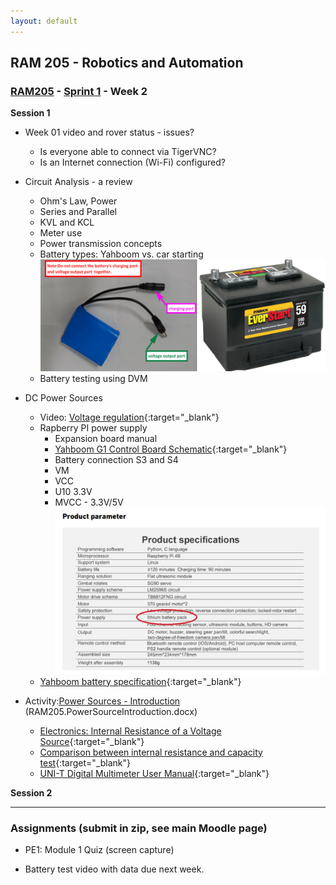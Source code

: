 ```yaml
---
layout: default
---
```


## RAM 205 - Robotics and Automation

### [RAM205](../../) - [Sprint 1](../) - Week 2

**Session 1**
- Week 01 video and rover status - issues?
    - Is everyone able to connect via TigerVNC?
    - Is an Internet connection (Wi-Fi) configured?

- Circuit Analysis - a review
    - Ohm's Law, Power
    - Series and Parallel
    - KVL and KCL
    - Meter use
    - Power transmission concepts
    - Battery types: Yahboom vs. car starting
    ![batteries](batteries.png)
    - Battery testing using DVM

- DC Power Sources
    - Video: [Voltage regulation](https://youtu.be/D52xUrIDrZY){:target="_blank"}
    - Rapberry PI power supply
        - Expansion board manual 
        - [Yahboom G1 Control Board Schematic](yahboom_G1_schematic.pdf){:target="_blank"}
        - Battery connection S3 and S4
        - VM
        - VCC
        - U10 3.3V
        - MVCC - 3.3V/5V
    ![alt text](Yahboom_power_supply_spec1.jpg)
    - [Yahboom battery specification](battery_spec.md){:target="_blank"}
- Activity:[Power Sources - Introduction](RAM205.PowerSourcesIntroduction.docx) (RAM205.PowerSourceIntroduction.docx)
    - [Electronics: Internal Resistance of a Voltage Source](intresbeam.pdf){:target="_blank"}
    - [Comparison between internal resistance and capacity test](internalRvsCapacityTest.pdf){:target="_blank"}
    - [UNI-T Digital Multimeter User Manual](UNI-T_documentation.pdf){:target="_blank"}


**Session 2**

<!-- - Activity:[Power Sources - Introduction](RAM205.PowerSourcesIntroduction.docx) (RAM205.PowerSourceIntroduction.docx) - con't
- Power Sources/Supplies
    - Yahboom G1 Tank - power distribution - review from Session 1
        - battery
            - Battery Charging - see manual
            - Similar on Amazon
                - [11.1V 2600mAh 3 Cell Lithium ion 18650 28.86Wh Rechange Battery Pack](https://www.amazon.com/dp/B08D2379MJ/ref=cm_sw_em_r_mt_dp_VEKNFQZZSG2D2EGG01YA){:target="_blank"}
                - [Yahboom battery](Yahboom_power_supply_spec1.jpg){:target="_blank"}
                - [2600mAh 3 Cell Lithium specification ](battery_spec.md){:target="_blank"}
                - Based on Yahboom spec and Amazon assumption, what is the current load of the system?
                - Inspect the battery charger. What is the current specification?
                - Does the charge time indicated in the Yahboom spec match your calculation?
    - ChatGPT prompt
        - I'd like a better understanding of battery discharge and its impact on the internal resistance of the dc voltage source. Please explain or provide links to resources.
        - Great. Now can you help me understand battery types and how the internal series resistance may differ from one to another. My project is using Lithium Ion battery.            
    - [Comparison between internal resistance and capacity test](internalRvsCapacityTest.pdf){:target="_blank"}
    - [Internal resistance of a voltage source](intresbeam.pdf){:target="_blank"}
    - [Power Sources](RAM205.PowerSources.pdf){:target="_blank"}
        - Battery test - RPi as load
            -Circuit and meter review
            - Test setup
            - VT, VL, and IL measurements
            - Results discussion
        - Motor drive as load
            - Create basic drive code
        - Testing and Data this week. Video report out next week. -->


---

### Assignments (submit in zip, see main Moodle page)

- PE1: Module 1 Quiz (screen capture)

- Battery test video with data due next week.

<!--     
    **Assignment**
        - Create a *RAM205_week02* video
        - Submit the video either as a link or as an attachement to the Week 01 assignment link.
        - Demonstrate testing AA batteries using the multimeter
            - Show battery voltage of both using a DC voltage setting. Describe the load that the meter represents during this test. How much current is flowing from the battery?
            - Show battery testing using the multimeter's 1.5 volt battery test setting. Create a table showing the battery ID, the battery terminal voltage, the status of the battery, and the load current based on the multimeter input impedence (resistance).
        - Be prepared to ask clarifying questions at the start of Session 2 -->